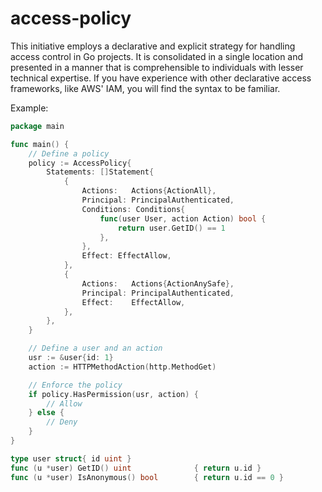 # access-policy

This initiative employs a declarative and explicit strategy for handling access control in Go projects. 
It is consolidated in a single location and presented in a manner that is comprehensible to individuals with lesser technical expertise. 
If you have experience with other declarative access frameworks, like AWS' IAM, you will find the syntax to be familiar.

Example:

```go
package main

func main() {
	// Define a policy
	policy := AccessPolicy{
		Statements: []Statement{
			{
				Actions:   Actions{ActionAll},
				Principal: PrincipalAuthenticated,
				Conditions: Conditions{
					func(user User, action Action) bool {
						return user.GetID() == 1
					},
				},
				Effect: EffectAllow,
			},
			{
				Actions:   Actions{ActionAnySafe},
				Principal: PrincipalAuthenticated,
				Effect:    EffectAllow,
			},
		},
	}

	// Define a user and an action
	usr := &user{id: 1}
	action := HTTPMethodAction(http.MethodGet)

	// Enforce the policy
	if policy.HasPermission(usr, action) {
		// Allow
	} else {
		// Deny
	}
}

type user struct{ id uint }
func (u *user) GetID() uint              { return u.id }
func (u *user) IsAnonymous() bool        { return u.id == 0 }
```
